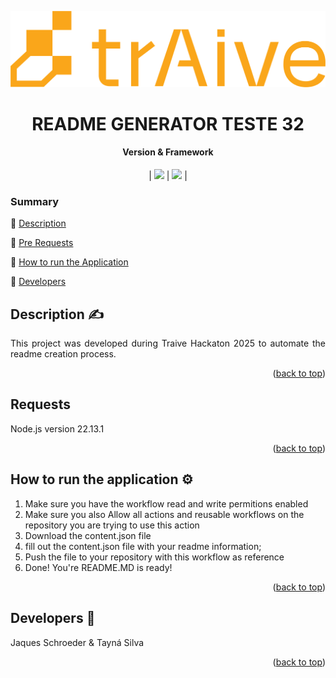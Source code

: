 
<a id="readme-top"></a>
<p align="center">
<img src ="assets/Traive_Logo_AI_Laranja.png"/>
</p>
<h1 align="center">README GENERATOR TESTE 32</h1> 

  <h4 align="center"> Version & Framework </h4>
  <p align="center">
  | <img src="https://img.shields.io/badge/dynamic/json?url=https%3A%2F%2Fraw.githubusercontent.com%2FTaykazuhiro%2FREADME-templates%2Frefs%2Fheads%2Fmain%2Fcontent.json&query=%24.version&label=version"> | <img src="https://img.shields.io/badge/dynamic/json?url=https%3A%2F%2Fraw.githubusercontent.com%2FTaykazuhiro%2FREADME-templates%2Frefs%2Fheads%2Fmain%2Fcontent.json&query=%24.framework&label=version&color=%23faa61a"> |
</p>

  ### Summary 

:seedling: [Description](#Description)

:seedling: [Pre Requests](#requests)

:seedling: [How to run the Application](#How-to-run-the-application)

:seedling: [Developers](#developers)


## Description :writing_hand:

<p align="justify">
This project was developed during Traive Hackaton 2025 to automate the readme creation process. 
</p>
<p align="right">(<a href="#readme-top">back to top</a>)</p>

## Requests

<p align="justify">
  Node.js version 22.13.1 
</p>
<p align="right">(<a href="#readme-top">back to top</a>)</p>

## How to run the application :gear:

<p align="justify">
  <ol>
  <li> Make sure you have the workflow read and write permitions enabled</li> 
<li> Make sure you also Allow all actions and reusable workflows on the repository you are trying to use this action</li> 
<li> Download the content.json file</li> 
<li> fill out the content.json file with your readme information;</li> 
<li> Push the file to your repository with this workflow as reference</li> 
<li> Done! You're README.MD is ready!</li> 

  </ol>
</p>
<p align="right">(<a href="#readme-top">back to top</a>)</p>


## Developers :clap: 
 Jaques Schroeder & Tayná Silva 

<p align="right">(<a href="#readme-top">back to top</a>)</p>
